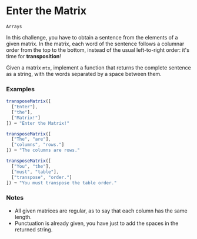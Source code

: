 # Enter the Matrix

`Arrays`

In this challenge, you have to obtain a sentence from the elements of a given matrix. In the matrix, each word of the sentence follows a columnar order from the top to the bottom, instead of the usual left-to-right order: it's time for **transposition**!

Given a matrix `mtx`, implement a function that returns the complete sentence as a string, with the words separated by a space between them.

### Examples

```js
transposeMatrix([
  ["Enter"],
  ["the"],
  ["Matrix!"]
]) ➞ "Enter the Matrix!"

transposeMatrix([
  ["The", "are"],
  ["columns", "rows."]
]) ➞ "The columns are rows."

transposeMatrix([
  ["You", "the"],
  ["must", "table"],
  ["transpose", "order."]
]) ➞ "You must transpose the table order."
```

### Notes

- All given matrices are regular, as to say that each column has the same length.
- Punctuation is already given, you have just to add the spaces in the returned string.
